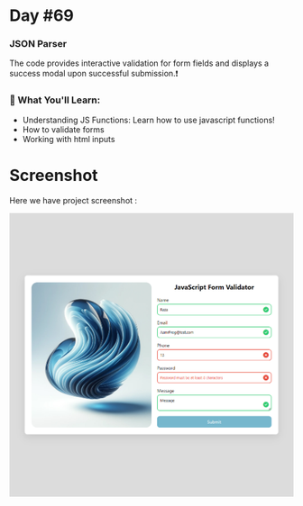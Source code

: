 # Day #69

### JSON Parser
The code provides interactive validation for form fields and displays a success modal upon successful submission.❗️

### 🌟 What You'll Learn:
- Understanding JS Functions: Learn how to use javascript functions!
- How to validate forms
- Working with html inputs

# Screenshot
Here we have project screenshot :

![screenshot](screenshot.jpg)